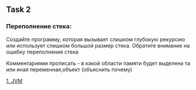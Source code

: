 ## Task 2
### Переполнение стека:
Создайте программу, которая вызывает слишком глубокую рекурсию или использует слишком большой размер стека. Обратите внимание на ошибку переполнения стека

Комментариями прописать - в какой области памяти будет выделена та или иная переменная,объект (объяснить почему)

[1. JVM](../README.md)
